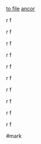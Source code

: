 <a href=../in_file.md#to >to file</a>
[ancor](#mark)

r
f

r
f

r
f

r
f

r
f

r
f

r
f

r
f

r
f

r
f

#mark
